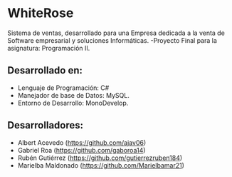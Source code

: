 # WhiteRose
Sistema de ventas, desarrollado para una Empresa dedicada a la venta de Software empresarial y soluciones
Informáticas. -Proyecto Final para la asignatura: Programación II.

## Desarrollado en:
* Lenguaje de Programación: C#
* Manejador de base de Datos: MySQL.
* Entorno de Desarrollo: MonoDevelop.

## Desarrolladores:
* Albert Acevedo (https://github.com/ajav06)
* Gabriel Roa (https://github.com/gaboroa14)
* Rubén Gutiérrez (https://github.com/gutierrezruben184)
* Marielba Maldonado (https://github.com/Marielbamar21)
